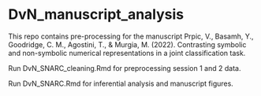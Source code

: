 # DvN_manuscript_analysis
This repo contains pre-processing for the manuscript  Prpic, V., Basamh, Y., Goodridge, C. M., Agostini, T., &amp; Murgia, M. (2022). Contrasting symbolic and non-symbolic numerical representations in a joint classification task.

Run DvN_SNARC_cleaning.Rmd for preprocessing session 1 and 2 data. 

Run DvN_SNARC.Rmd for inferential analysis and manuscript figures. 
